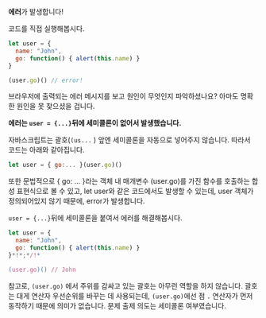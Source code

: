 **에러**가 발생합니다!

코드를 직접 실행해봅시다.

```js run
let user = {
  name: "John",
  go: function() { alert(this.name) }
}

(user.go)() // error!
```

브라우저에 출력되는 에러 메시지를 보고 원인이 무엇인지 파악하셨나요? 아마도 명확한 원인을 못 찾으셨을 겁니다.

**에러는 `user = {...}`뒤에 세미콜론이 없어서 발생했습니다.**

자바스크립트는 괄호(`(us...` ) 앞엔 세미콜론을 자동으로 넣어주지 않습니다. 따라서 코드는 아래와 같아집니다.

```js no-beautify
let user = { go:... }(user.go)()
```

또한 문법적으로 { go: ... }라는 객체 내 매개변수 (user.go)를 가진 함수를 호출하는 합성 표현식으로 볼 수 있고, let user와 같은 코드에서도 발생할 수 있는데, user 객체가 정의되어있지 않기 때문에, error가 발생합니다.

`user = {...}`뒤에 세미콜론을 붙여서 에러를 해결해봅시다.

```js run
let user = {
  name: "John",
  go: function() { alert(this.name) }
}*!*;*/!*

(user.go)() // John
```

참고로, `(user.go)` 에서 주위를 감싸고 있는 괄호는 아무런 역할을 하지 않습니다. 괄호는 대게 연산자 우선순위를 바꾸는 데 사용되는데, `(user.go)`에선 점 `.` 연산자가 먼저 동작하기 때문에 의미가 없습니다. 문제 출제 의도는 세미콜론 여부였습니다.